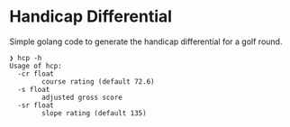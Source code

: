 # Handicap Differential

Simple golang code to generate the handicap differential for a golf round.

```shell
❯ hcp -h
Usage of hcp:
  -cr float
    	course rating (default 72.6)
  -s float
    	adjusted gross score
  -sr float
    	slope rating (default 135)
```
